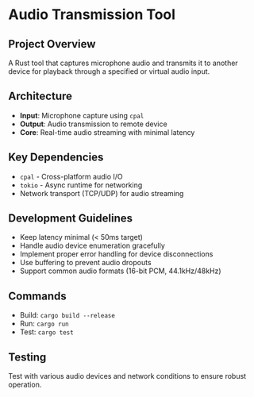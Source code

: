 # Audio Transmission Tool

## Project Overview
A Rust tool that captures microphone audio and transmits it to another device for playback through a specified or virtual audio input.

## Architecture
- **Input**: Microphone capture using `cpal`
- **Output**: Audio transmission to remote device
- **Core**: Real-time audio streaming with minimal latency

## Key Dependencies
- `cpal` - Cross-platform audio I/O
- `tokio` - Async runtime for networking
- Network transport (TCP/UDP) for audio streaming

## Development Guidelines
- Keep latency minimal (< 50ms target)
- Handle audio device enumeration gracefully
- Implement proper error handling for device disconnections
- Use buffering to prevent audio dropouts
- Support common audio formats (16-bit PCM, 44.1kHz/48kHz)

## Commands
- Build: `cargo build --release`
- Run: `cargo run`
- Test: `cargo test`

## Testing
Test with various audio devices and network conditions to ensure robust operation.